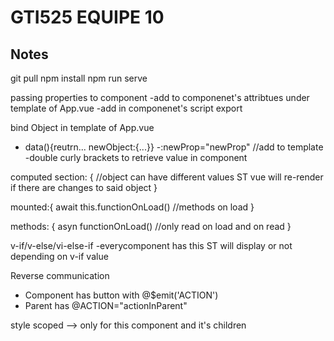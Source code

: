 # GTI525 EQUIPE 10

## Notes
git pull
npm install
npm run serve

passing properties to component
-add to componenet's attribtues under template of App.vue
-add in componenet's script export

bind Object in template of App.vue
- data(){reutrn... newObject:{...}}
-:newProp="newProp" //add to template
-double curly brackets to retrieve value in component

computed section: {
    //object can have different values ST vue will re-render if there are changes to said object
}

mounted:{
    await this.functionOnLoad() //methods on load
}

methods: {
    asyn functionOnLoad()
    //only read on load and on read
}

v-if/v-else/vi-else-if
-everycomponent has this ST will display or not depending on v-if value 

Reverse communication
- Component has button with @$emit('ACTION')
- Parent has @ACTION="actionInParent"

style scoped --> only for this component and it's children